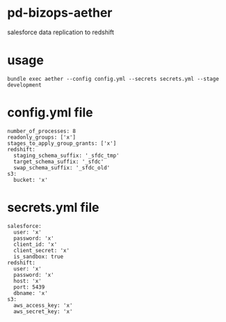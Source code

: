 # pd-bizops-aether
salesforce data replication to redshift

# usage

```
bundle exec aether --config config.yml --secrets secrets.yml --stage development
```

# config.yml file

```
number_of_processes: 8
readonly_groups: ['x']
stages_to_apply_group_grants: ['x']
redshift:
  staging_schema_suffix: '_sfdc_tmp'
  target_schema_suffix: '_sfdc'
  swap_schema_suffix: '_sfdc_old'
s3:
  bucket: 'x'
```

# secrets.yml file

```
salesforce:
  user: 'x'
  password: 'x'
  client_id: 'x'
  client_secret: 'x'
  is_sandbox: true
redshift:
  user: 'x'
  password: 'x'
  host: 'x'
  port: 5439
  dbname: 'x'
s3:
  aws_access_key: 'x'
  aws_secret_key: 'x'
```

